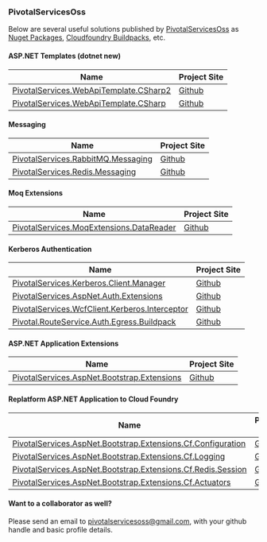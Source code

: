 ### PivotalServicesOss

Below are several useful solutions published by [PivotalServicesOss](https://github.com/PivotalServicesOss) as [Nuget Packages](https://www.nuget.org/profiles/PivotalServicesOss), [Cloudfoundry Buildpacks](https://docs.cloudfoundry.org/buildpacks/), etc.

#### ASP.NET Templates (dotnet new)

| Name | Project Site |
| - | - |
| [PivotalServices.WebApiTemplate.CSharp2](http://www.nuget.org/packages/PivotalServices.WebApiTemplate.CSharp2) | [Github](https://github.com/PivotalServicesOss/webapi-template-csharp2) |
| [PivotalServices.WebApiTemplate.CSharp](http://www.nuget.org/packages/PivotalServices.WebApiTemplate.CSharp) | [Github](https://github.com/PivotalServicesOss/webapi-template-csharp) |

#### Messaging

| Name | Project Site |
| - | - |
| [PivotalServices.RabbitMQ.Messaging](https://www.nuget.org/packages/PivotalServices.RabbitMQ.Messaging) | [Github](https://github.com/PivotalServicesOss/rabbitmq_messaging_library) |
| [PivotalServices.Redis.Messaging](https://www.nuget.org/packages/PivotalServices.Redis.Messaging) | [Github](https://github.com/PivotalServicesOss/redis_messaging_library) |

#### Moq Extensions

| Name | Project Site |
| - | - |
| [PivotalServices.MoqExtensions.DataReader](https://www.nuget.org/packages/PivotalServices.MoqExtensions.DataReader) | [Github](https://github.com/PivotalServicesOss/moq_datareader) |

#### Kerberos Authentication

| Name | Project Site |
| - | - |
| [PivotalServices.Kerberos.Client.Manager](https://www.nuget.org/packages/PivotalServices.Kerberos.Client.Manager/) | [Github](https://github.com/PivotalServicesOss/kerberos-auth-dotnet-extension) |
| [PivotalServices.AspNet.Auth.Extensions](https://www.nuget.org/packages/PivotalServices.AspNet.Auth.Extensions) | [Github](https://github.com/PivotalServicesOss/aspnet_auth_extensions) |
| [PivotalServices.WcfClient.Kerberos.Interceptor](https://www.nuget.org/packages/PivotalServices.WcfClient.Kerberos.Interceptor) | [Github](https://github.com/PivotalServicesOss/kerberos-auth-egress-wcf-client-interceptor) |
| [Pivotal.RouteService.Auth.Egress.Buildpack](https://github.com/cloudfoundry-community/kerberos-auth-egress-buildpack/releases) | [Github](https://github.com/PivotalServicesOss/kerberos-auth-egress-buildpack) |

#### ASP.NET Application Extensions

| Name | Project Site |
| - | - |
| [PivotalServices.AspNet.Bootstrap.Extensions](http://www.nuget.org/packages/PivotalServices.AspNet.Bootstrap.Extensions) | [Github](https://github.com/PivotalServicesOss/aspnet_bootstrap_extensions/) |

#### Replatform ASP.NET Application to Cloud Foundry

| Name | Project Site |
| - | - |
| [PivotalServices.AspNet.Bootstrap.Extensions.Cf.Configuration](http://www.nuget.org/packages/PivotalServices.AspNet.Bootstrap.Extensions.Cf.Configuration) | [Github](https://github.com/PivotalServicesOss/aspnet_bootstrap_cloudfoundry_extensions/#externalizing-configuration) |
| [PivotalServices.AspNet.Bootstrap.Extensions.Cf.Logging](http://www.nuget.org/packages/PivotalServices.AspNet.Bootstrap.Extensions.Cf.Logging) | [Github](https://github.com/PivotalServicesOss/aspnet_bootstrap_cloudfoundry_extensions/#enable-cloud-native-logging) |
| [PivotalServices.AspNet.Bootstrap.Extensions.Cf.Redis.Session](http://www.nuget.org/packages/PivotalServices.AspNet.Bootstrap.Extensions.Cf.Redis.Session) | [Github](https://github.com/PivotalServicesOss/aspnet_bootstrap_cloudfoundry_extensions/#persist-session-to-redis) |
| [PivotalServices.AspNet.Bootstrap.Extensions.Cf.Actuators](http://www.nuget.org/packages/PivotalServices.AspNet.Bootstrap.Extensions.Cf.Actuators) | [Github](https://github.com/PivotalServicesOss/aspnet_bootstrap_cloudfoundry_extensions/#enabling-cloud-foundry-actuators-and-metrics-forwarders) |

#### Want to a collaborator as well?

Please send an email to [pivotalservicesoss@gmail.com](mailto:pivotalservicesoss@gmail.com), with your github handle and basic profile details.
